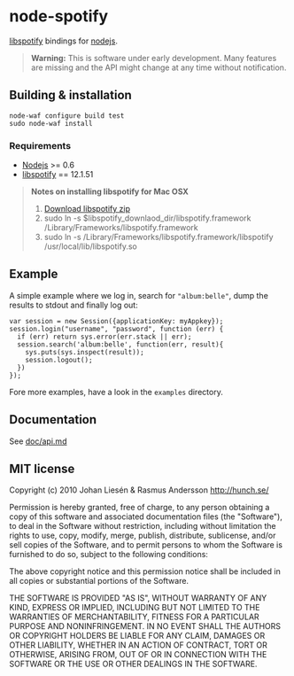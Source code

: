 # node-spotify

[libspotify](http://developer.spotify.com/en/libspotify/) bindings for [nodejs](http://nodejs.org/).

> **Warning:** This is software under early development. Many features are missing and the API might change at any time without notification.

## Building & installation

    node-waf configure build test
    sudo node-waf install

### Requirements

- [Nodejs](http://nodejs.org/) >= 0.6
- [libspotify](https://developer.spotify.com/technologies/libspotify/) == 12.1.51

> **Notes on installing libspotify for Mac OSX**
> 1. [Download libspotify zip](https://developer.spotify.com/technologies/libspotify/)
> 2. sudo ln -s $libspotify_downlaod_dir/libspotify.framework /Library/Frameworks/libspotify.framework
> 3. sudo ln -s /Library/Frameworks/libspotify.framework/libspotify /usr/local/lib/libspotify.so

## Example

A simple example where we log in, search for `"album:belle"`, dump the results to stdout and finally log out:

    var session = new Session({applicationKey: myAppkey});
    session.login("username", "password", function (err) {
      if (err) return sys.error(err.stack || err);
      session.search('album:belle', function(err, result){
        sys.puts(sys.inspect(result));
        session.logout();
      })
    });

Fore more examples, have a look in the `examples` directory.

## Documentation

See [doc/api.md](http://github.com/liesen/libspotify-node/blob/master/doc/api.md)

## MIT license

Copyright (c) 2010 Johan Liesén & Rasmus Andersson <http://hunch.se/>

Permission is hereby granted, free of charge, to any person obtaining a copy
of this software and associated documentation files (the "Software"), to deal
in the Software without restriction, including without limitation the rights
to use, copy, modify, merge, publish, distribute, sublicense, and/or sell
copies of the Software, and to permit persons to whom the Software is
furnished to do so, subject to the following conditions:

The above copyright notice and this permission notice shall be included in
all copies or substantial portions of the Software.

THE SOFTWARE IS PROVIDED "AS IS", WITHOUT WARRANTY OF ANY KIND, EXPRESS OR
IMPLIED, INCLUDING BUT NOT LIMITED TO THE WARRANTIES OF MERCHANTABILITY,
FITNESS FOR A PARTICULAR PURPOSE AND NONINFRINGEMENT. IN NO EVENT SHALL THE
AUTHORS OR COPYRIGHT HOLDERS BE LIABLE FOR ANY CLAIM, DAMAGES OR OTHER
LIABILITY, WHETHER IN AN ACTION OF CONTRACT, TORT OR OTHERWISE, ARISING FROM,
OUT OF OR IN CONNECTION WITH THE SOFTWARE OR THE USE OR OTHER DEALINGS IN
THE SOFTWARE.
